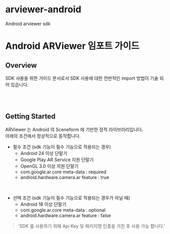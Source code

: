 # arviewer-android
Android arviewer sdk

# Android ARViewer 임포트 가이드

## Overview

SDK 사용을 위한 가이드 문서로서 SDK 사용에 대한 전반적인 import 방법이 기술 되어 있습니다.

<br><br>

## Getting Started

ARViewer 는 Android 의 Sceneform 에 기반한 정적 라이브러리입니다.   
아래의 조건에서 정상적으로 동작합니다.   

* 필수 조건 (sdk 기능이 필수 기능으로 적용되는 경우)   
  * Android 24 이상 단말기   
  * Google Play AR Service 지원 단말기   
  * OpenGL 3.0 이상 지원 단말기   
  * com.google.ar.core meta-data : required
  * android.hardware.camera.ar feature : true

<br>

* 선택 조건 (sdk 기능이 필수 기능으로 적용되는 경우가 아닐 때)   
  * Android 18 이상 단말기
  * com.google.ar.core meta-data : optional
  * android.hardware.camera.ar feature : false

> 'SDK 를 사용하기 위해 Api Key 및 패키지명 인증을 거친 후 사용 가능 합니다.'

<br><br>
